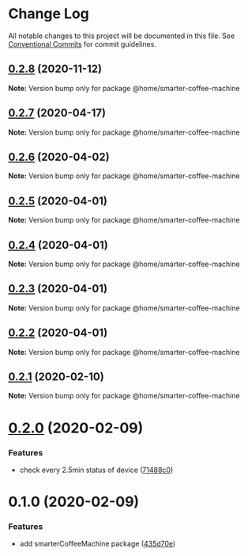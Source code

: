 # Change Log

All notable changes to this project will be documented in this file.
See [Conventional Commits](https://conventionalcommits.org) for commit guidelines.

## [0.2.8](https://github.com/mariusz-kabala/homeAutomation/compare/@home/smarter-coffee-machine@0.2.7...@home/smarter-coffee-machine@0.2.8) (2020-11-12)

**Note:** Version bump only for package @home/smarter-coffee-machine





## [0.2.7](https://github.com/mariusz-kabala/homeAutomation/compare/@home/smarter-coffee-machine@0.2.6...@home/smarter-coffee-machine@0.2.7) (2020-04-17)

**Note:** Version bump only for package @home/smarter-coffee-machine





## [0.2.6](https://github.com/mariusz-kabala/homeAutomation/compare/@home/smarter-coffee-machine@0.2.5...@home/smarter-coffee-machine@0.2.6) (2020-04-02)

**Note:** Version bump only for package @home/smarter-coffee-machine





## [0.2.5](https://github.com/mariusz-kabala/homeAutomation/compare/@home/smarter-coffee-machine@0.2.4...@home/smarter-coffee-machine@0.2.5) (2020-04-01)

**Note:** Version bump only for package @home/smarter-coffee-machine





## [0.2.4](https://github.com/mariusz-kabala/homeAutomation/compare/@home/smarter-coffee-machine@0.2.3...@home/smarter-coffee-machine@0.2.4) (2020-04-01)

**Note:** Version bump only for package @home/smarter-coffee-machine





## [0.2.3](https://github.com/mariusz-kabala/homeAutomation/compare/@home/smarter-coffee-machine@0.2.2...@home/smarter-coffee-machine@0.2.3) (2020-04-01)

**Note:** Version bump only for package @home/smarter-coffee-machine





## [0.2.2](https://github.com/mariusz-kabala/homeAutomation/compare/@home/smarter-coffee-machine@0.2.1...@home/smarter-coffee-machine@0.2.2) (2020-04-01)

**Note:** Version bump only for package @home/smarter-coffee-machine





## [0.2.1](https://github.com/mariusz-kabala/homeAutomation/compare/@home/smarter-coffee-machine@0.2.0...@home/smarter-coffee-machine@0.2.1) (2020-02-10)

**Note:** Version bump only for package @home/smarter-coffee-machine





# [0.2.0](https://github.com/mariusz-kabala/homeAutomation/compare/@home/smarter-coffee-machine@0.1.0...@home/smarter-coffee-machine@0.2.0) (2020-02-09)


### Features

* check every 2.5min status of device ([71488c0](https://github.com/mariusz-kabala/homeAutomation/commit/71488c07a2544263720bfb8e29abadb7e1a20b79))





# 0.1.0 (2020-02-09)


### Features

* add smarterCoffeeMachine package ([435d70e](https://github.com/mariusz-kabala/homeAutomation/commit/435d70e371f5757cb1050c48aef68180a6fb3213))
